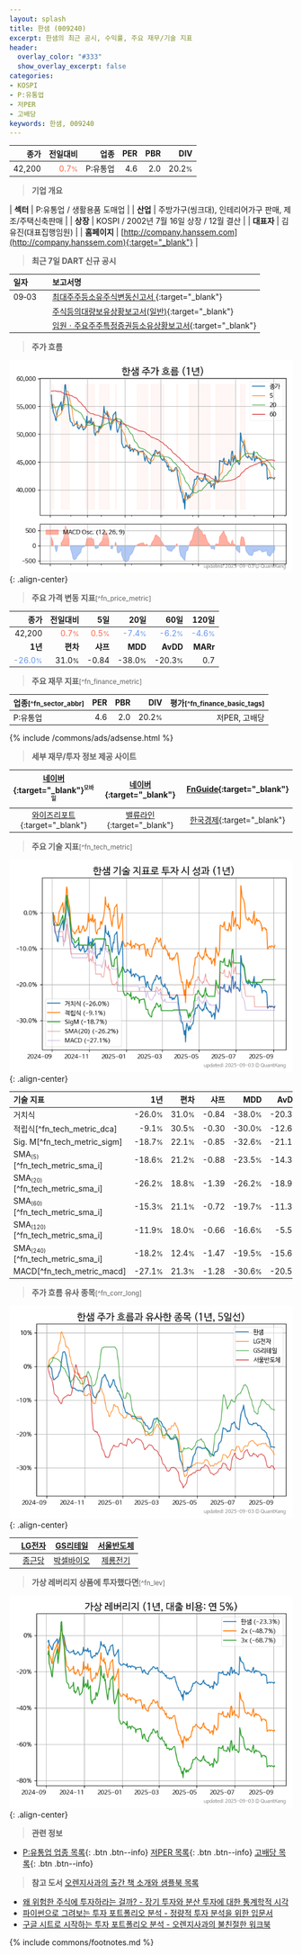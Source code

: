 ```yaml
---
layout: splash
title: 한샘 (009240)
excerpt: 한샘의 최근 공시, 수익률, 주요 재무/기술 지표
header:
  overlay_color: "#333"
  show_overlay_excerpt: false
categories:
- KOSPI
- P:유통업
- 저PER
- 고배당
keywords: 한샘, 009240
---
```


| **종가** | **전일대비** | **업종** | **PER** | **PBR** | **DIV** |
| -------: | -----------: | -------: | ------: | ------: | ------: |
| 42,200 | <span style="color: tomato">0.7<small>%</small></span> | P:유통업 | 4.6 | 2.0 | 20.2<small>%</small> |

<!-- more -->


> **기업 개요**<a id="company"></a>

| <span style="white-space:nowrap;">**섹터**</span> | P:유통업 / 생활용품 도매업 |
| <span style="white-space:nowrap;">**산업**</span> | 주방가구(씽크대), 인테리어가구 판매, 제조/주택신축판매 |
| <span style="white-space:nowrap;">**상장**</span> | KOSPI / 2002년 7월 16일 상장 / 12월 결산 |
| <span style="white-space:nowrap;">**대표자**</span> | 김유진(대표집행임원) |
| <span style="white-space:nowrap;">**홈페이지**</span> | [http://company.hanssem.com](http://company.hanssem.com){:target="_blank"} |


> **최근 7일 DART 신규 공시**<a id="dart"></a>

| **일자** |      | **보고서명** |
| :------- | :--- | :----------- |
| 09&#x2011;03 | | [최대주주등소유주식변동신고서              ](https://dart.fss.or.kr/dsaf001/main.do?rcpNo=20250903800179){:target="_blank"} |
|  | | [주식등의대량보유상황보고서(일반)](https://dart.fss.or.kr/dsaf001/main.do?rcpNo=20250903000188){:target="_blank"} |
|  | | [임원ㆍ주요주주특정증권등소유상황보고서](https://dart.fss.or.kr/dsaf001/main.do?rcpNo=20250903000183){:target="_blank"} |


> **주가 흐름**<a id="price"></a>

![009240](/stock/images/009240.png){: .align-center}


> **주요 가격 변동 지표**<small>[^fn_price_metric]</small>

| **종가** | **전일대비** | **5일** | **20일** | **60일** | **120일** |
| -------: | -----------: | ------: | -------: | -------: | --------: |
| 42,200 | <span style="color: tomato">0.7<small>%</small></span> | <span style="color: tomato">0.5<small>%</small></span> | <span style="color: cornflowerblue">-7.4<small>%</small></span> | <span style="color: cornflowerblue">-6.2<small>%</small></span> | <span style="color: cornflowerblue">-4.6<small>%</small></span> |
| **1년** | **편차** | **샤프** | **MDD** | **AvDD** | **MARr** |
| <span style="color: cornflowerblue">-26.0<small>%</small></span> | 31.0<small>%</small> | -0.84 | -38.0<small>%</small> | -20.3<small>%</small> | 0.7 |


> **주요 재무 지표**<small>[^fn_finance_metric]</small>

| **업종**<small>[^fn_sector_abbr]</small> | **PER** | **PBR** | **DIV** | **평가**<small>[^fn_finance_basic_tags]</small> |
| :--------------------------------------- | ------: | ------: | ------: | ----------------------------------------------: |
| P:유통업 | 4.6 | 2.0 | 20.2<small>%</small> | 저PER, 고배당 |



{% include /commons/ads/adsense.html %}

> **세부 재무/투자 정보 제공 사이트**

| [네이버](https://m.stock.naver.com/domestic/stock/009240/finance/summary){:target="_blank"}<sup><small>모바일</small></sup> | [네이버](https://finance.naver.com/item/coinfo.naver?code=009240){:target="_blank"} | [FnGuide](https://comp.fnguide.com/SVO2/ASP/SVD_Invest.asp?gicode=A009240&MenuYn=Y){:target="_blank"} |
| :---: | :---: | :---: |
| [와이즈리포트](https://comp.wisereport.co.kr/company/c1040001.aspx?cmp_cd=009240){:target="_blank"} | [밸류라인](https://www.valueline.co.kr/finance/summary/009240){:target="_blank"} | [한국경제](https://markets.hankyung.com/stock/009240/financial-summary){:target="_blank"} |


> **주요 기술 지표**<small>[^fn_tech_metric]</small>


![009240](/stock/images/009240_tech.png){: .align-center}

| **기술 지표** | **1년** | **편차** | **샤프** | **MDD** | **AvDD** |
| :------------ | ------: | -----------: | -------: | ------: | -------: |
| 거치식 | -26.0<small>%</small> | 31.0<small>%</small> | -0.84 | -38.0<small>%</small> | -20.3<small>%</small> |
| 적립식[^fn_tech_metric_dca] | -9.1<small>%</small> | 30.5<small>%</small> | -0.30 | -30.0<small>%</small> | -12.6<small>%</small> |
| Sig. M[^fn_tech_metric_sigm] | -18.7<small>%</small> | 22.1<small>%</small> | -0.85 | -32.6<small>%</small> | -21.1<small>%</small> |
| SMA<small><sub>(5)</sub></small>[^fn_tech_metric_sma_i] | -18.6<small>%</small> | 21.2<small>%</small> | -0.88 | -23.5<small>%</small> | -14.3<small>%</small> |
| SMA<small><sub>(20)</sub></small>[^fn_tech_metric_sma_i] | -26.2<small>%</small> | 18.8<small>%</small> | -1.39 | -26.2<small>%</small> | -18.9<small>%</small> |
| SMA<small><sub>(60)</sub></small>[^fn_tech_metric_sma_i] | -15.3<small>%</small> | 21.1<small>%</small> | -0.72 | -19.7<small>%</small> | -11.3<small>%</small> |
| SMA<small><sub>(120)</sub></small>[^fn_tech_metric_sma_i] | -11.9<small>%</small> | 18.0<small>%</small> | -0.66 | -16.6<small>%</small> | -5.5<small>%</small> |
| SMA<small><sub>(240)</sub></small>[^fn_tech_metric_sma_i] | -18.2<small>%</small> | 12.4<small>%</small> | -1.47 | -19.5<small>%</small> | -15.6<small>%</small> |
| MACD[^fn_tech_metric_macd] | -27.1<small>%</small> | 21.3<small>%</small> | -1.28 | -30.6<small>%</small> | -20.5<small>%</small> |


> **주가 흐름 유사 종목**<a id="corr"></a><small>[^fn_corr_long]</small>

![009240](/stock/images/009240_corr.png){: .align-center}

|       | [LG전자](/066570/) | [GS리테일](/007070/) | [서울반도체](/046890/) |
| :---: | :------------------------------------: | :------------------------------------: | :------------------------------------: |
|       | [종근당](/185750/) | [박셀바이오](/323990/) | [제룡전기](/033100/) |


> **가상 레버리지 상품에 투자했다면**<a id="2x"></a><small>[^fn_lev]</small>

![009240](/stock/images/009240_2x.png){: .align-center}


> **관련 정보**

- [P:유통업 업종 목록](/stats/sector/kospi_업종_유통업_종목/){: .btn .btn--info} [저PER 목록](/fn/fn_low_per/){: .btn .btn--info} [고배당 목록](/fn/fn_high_div/){: .btn .btn--info}

> **참고 도서** [오렌지사과의 출간 책 소개와 샘플북 목록](https://kongdori.tistory.com/691)

- [왜 위험한 주식에 투자하라는 걸까? - 장기 투자와 분산 투자에 대한 통계학적 시각](https://kongdori.tistory.com/421)
- [파이썬으로 그려보는 투자 포트폴리오 분석  - 정량적 투자 분석을 위한 입문서](https://kongdori.tistory.com/643)
- [구글 시트로 시작하는 투자 포트폴리오 분석 - 오렌지사과의 불친절한 워크북](https://kongdori.tistory.com/449)


{% include commons/footnotes.md %}